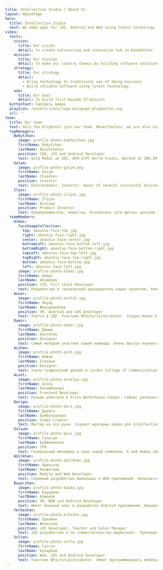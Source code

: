 ```yaml
---
title: Intellection Studio | About Us
layout: AboutPage
hero:
  title: Intellection Studio
  text: We make apps for iOS, Android and Web using latest technology
video:
  texts:
    vision:
      title: Our vision
      detail: to create outsourcing and innovation hub in Kazakhstan
    mission:
      title: Our mission
      detail: to make our country famous by building software solutions for global businesses.
    strategy:
      title: Our strategy
      detail:
        - Bring technology to traditional way of doing business
        - Build reliable software using latest technology
    aim:
      title: Our Goal
      detail: To build first Kazakh IT-Unicorn
  buttonText: Смотреть видео
  playIcon: /assets/icons/logo-mainpage-playbutton.svg
  url: ''
team:
  title: Our team
  text: Only the brightest join our team. Nevertheless, we are also nice.
  topManagers:
    Bakytzhan:
      image: profile-photo-bakhytzhan.jpg
      firstName: Bakytzhan
      lastName: Baizhikenov
      position: CEO, iOS and Android Developer
      text: Gold Medal at IOI, ACM-ICPC World Finals. Worked at IMO.IM (Palo Alto, USA) and Crozdesk.com (London, UK). Founder of Intellection и Intellection Studio
    Galym:
      image: profile-photo-galym.png
      firstName: Galym
      lastName: Chuashev
      position: Investor
      text: Enterpreneur, Investor. Owner of several successful businesses in Kazakhstan. Founder of Intellection Studio
    Ilyas:
      image: profile-photo-iliyas.jpg
      firstName: Iliyas
      lastName: Исатаев
      position: Product Inventor
      text: Предприниматель, инвестор. Основатель сети фитнес центров Invictus, Crossfit Astana, супермаркетов A2, ресторана Shoreditch
  teamMembers:
    Almas:
      faceImageCollection:
        top: aboutus-face-top.jpg
        right: aboutus-face-right.jpg
        center: aboutus-face-center.jpg
        bottomLeft: aboutus-face-bottom-left.jpg
        bottomRight: aboutus-face-bottom-right.jpg
        topLeft: aboutus-face-top-left.jpg
        topRight: aboutus-face-top-right.jpg
        bottom: aboutus-face-bottom.jpg
        left: aboutus-face-left.jpg
      image: profile-photo-almas.jpg
      firstName: Алмас
      lastName: Акчабаев
      position: CTO, Full stack developer
      text: Разработчик и технический руководитель наших проектов. Увлекается программированием и новыми трэндами в разработке. Пришел к нам из мира финансов
    Anuar:
      image: profile-photo-anchik.jpg
      firstName: Ануар
      lastName: Жаксылыкбаев
      position: VR, Android and iOS Developer
      text: Учится в СДУ. Участник NFactorialIncubator. Создал более 5-ти мобильных приложений. Недавно переквалифицировался в VR разработчика
    Damir:
      image: profile-photo-damir.jpg
      firstName: Дамир
      lastName: Бектилов
      position: Designer
      text: Самый молодой участник нашей команды. Очень быстро научился основным трэндам в дизайне. Работает в Intellection, потому что не хочет идти в армию
    Aizhan:
      image: profile-photo-aizh.jpg
      firstName: Айжан
      lastName: Есекина
      position: Designer
      text: Учила графический дизайн в London College of Communication. Умеет красиво петь и играть на гитаре. Основатель проекта AquaPoint.
    Assel:
      image: profile-photo-asselya.jpg
      firstName: Асель
      lastName: Касембекова
      position: Frontend Developer
      text: Раньше работала в Price Waterhouse Cooper. Сейчас увлекается web-разработкой и частенько засиживается до поздна.
    Dariga:
      image: profile-photo-dari.jpg
      firstName: Дарига
      lastName: Байбулсынова
      position: Video Creator
      text: Мастер на все руки. Создает красивые видео для Intellection, пишет блог посты и даже умеет создавать дизайны мобильных приложений и кодить.
    Gulsum:
      image: profile-photo-gusi.jpg
      firstName: Гульсум
      lastName: Байжикенова
      position: CFO
      text: Генеральный менеджер и лицо нашей компании. К ней можно обратиться с любым непонятным вопросом либо просьбой. Занимается бизнес развитием и маркетингом. Хочет научится "дизайнить".
    Adilkhan:
      image: profile-photo-adilkhan.jpg
      firstName: Адильхан
      lastName: Кенжетаев
      position: Mobile and Web Developer
      text: Скромный разработчик мобильных и WEB приложений. Увлекается React-Native и хочет научиться Machine Learning, чтобы  искусственный интеллект писал за него код
    Bauyrzhan:
      image: profile-photo-bauka.jpg
      firstName: Бауыржан
      lastName: Алжанов
      position: VR, WEB and Android Developer
      text: Имеет большой опыт в разработке Android приложений. Недавно научился разрабатывать VR технологии в Unity. Также неплохо знает Web и React.
    Yerkezhan:
      image: profile-photo-erkesha.jpg
      firstName: Еркежан
      lastName: Женисова
      position: iOS Developer, Teacher and Sales Manager
      text: iOS разработчик и по совместительству маркетолог. Преподает дистанционные курсы и записывает видео уроки. Умеет красиво рисовать на iPad-е
    Sultan:
      image: profile-photo-sulta.jpg
      firstName: Султан
      lastName: Бухарбай
      position: Web, iOS and Android Developer
      text: Участник NFactorialIncubator. Умеет программировать мобильные приложения и Web технологии. Любит шутить и приходить на работу раньше всех
---
```

